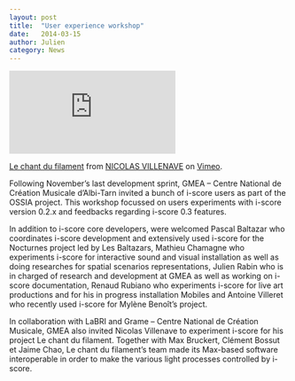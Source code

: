```yaml
---
layout: post
title:  "User experience workshop"
date:   2014-03-15
author: Julien
category: News
---
```


<div class="videoWrapper">
    <iframe src="https://player.vimeo.com/video/83989990"  frameborder="0" allow="fullscreen" allowfullscreen></iframe>
</div>
<p>
<a href="https://vimeo.com/83989990">Le chant du filament</a> from <a href="https://vimeo.com/user24205756">NICOLAS VILLENAVE</a> on <a href="https://vimeo.com">Vimeo</a>.
</p>

Following November’s last development sprint, GMEA – Centre National de Création Musicale d’Albi-Tarn invited a bunch of i-score users as part of the OSSIA project. This workshop focussed on users experiments with i-score version 0.2.x and feedbacks regarding i-score 0.3 features.

In addition to i-score core developers, were welcomed Pascal Baltazar who coordinates i-score development and extensively used i-score for the Nocturnes project led by Les Baltazars, Mathieu Chamagne who experiments i-score for interactive sound and visual installation as well as doing researches for spatial scenarios representations, Julien Rabin who is in charged of research and development at GMEA as well as working on i-score documentation, Renaud Rubiano who experiments i-score for live art productions and for his in progress installation Mobiles and Antoine Villeret who recently used i-score for Mylène Benoît’s project.

In collaboration with LaBRI and Grame – Centre National de Création Musicale, GMEA also invited Nicolas Villenave to experiment i-score for his project Le chant du filament. Together with Max Bruckert, Clément Bossut et Jaime Chao, Le chant du filament’s team made its Max-based software interoperable in order to make the various light processes controlled by i-score.
